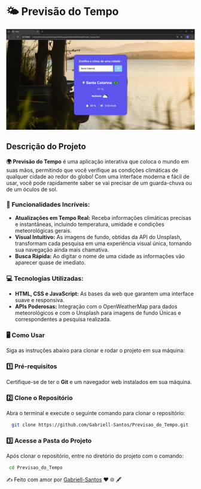 # 🌤️ Previsão do Tempo

![Preview do Projeto](https://github.com/Gabriell-Santos/Previsao_do_Tempo/blob/master/Previa_Imagem.png)

## Descrição do Projeto

**🌍 Previsão do Tempo** é uma aplicação interativa que coloca o mundo em suas mãos, permitindo que você verifique as condições climáticas de qualquer cidade ao redor do globo! 
Com uma interface moderna e fácil de usar, você pode rapidamente saber se vai precisar de um guarda-chuva ou de um óculos de sol.

### 🚀 Funcionalidades Incríveis:
- **Atualizações em Tempo Real:** Receba informações climáticas precisas e instantâneas, incluindo temperatura, umidade e condições meteorológicas gerais.
- **Visual Intuitivo:** As imagens de fundo, obtidas da API do Unsplash, transformam cada pesquisa em uma experiência visual única, tornando sua navegação ainda mais chamativa.
- **Busca Rápida:** Ao digitar o nome de uma cidade as informações vão aparecer quase de imediato.

### 💻 Tecnologias Utilizadas:
- **HTML, CSS e JavaScript:** As bases da web que garantem uma interface suave e responsiva.
- **APIs Poderosas:** Integração com o OpenWeatherMap para dados meteorológicos e com o Unsplash para imagens de fundo Únicas e correspondentes a pesquisa realizada.

### 🖥️ Como Usar 
Siga as instruções abaixo para clonar e rodar o projeto em sua máquina:
### 1️⃣ Pré-requisitos
Certifique-se de ter o **Git** e um navegador web instalados em sua máquina.

### 2️⃣ Clone o Repositório
Abra o terminal e execute o seguinte comando para clonar o repositório:
 ```bash
   git clone https://github.com/Gabriell-Santos/Previsao_do_Tempo.git
```
### 3️⃣ Acesse a Pasta do Projeto
Após clonar o repositório, entre no diretório do projeto com o comando:

```bash
 cd Previsao_do_Tempo
````


✍️ Feito com amor por [Gabriell-Santos](https://github.com/Gabriell-Santos) ❤️ 🌐 🖋️
